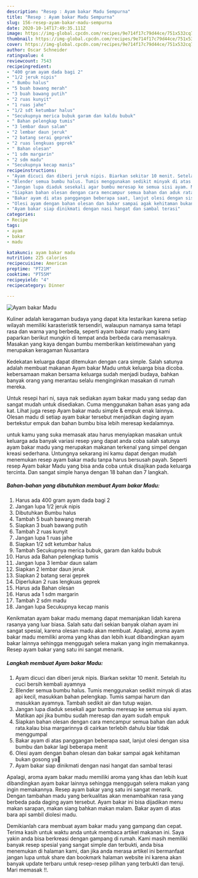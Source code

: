 ```yaml
---
description: "Resep : Ayam bakar Madu Sempurna"
title: "Resep : Ayam bakar Madu Sempurna"
slug: 156-resep-ayam-bakar-madu-sempurna
date: 2020-10-14T17:49:35.111Z
image: https://img-global.cpcdn.com/recipes/9e714f17c79d44ce/751x532cq70/ayam-bakar-madu-foto-resep-utama.jpg
thumbnail: https://img-global.cpcdn.com/recipes/9e714f17c79d44ce/751x532cq70/ayam-bakar-madu-foto-resep-utama.jpg
cover: https://img-global.cpcdn.com/recipes/9e714f17c79d44ce/751x532cq70/ayam-bakar-madu-foto-resep-utama.jpg
author: Oscar Schneider
ratingvalue: 4
reviewcount: 7543
recipeingredient:
- "400 gram ayam dada bagi 2"
- "1/2 jeruk nipis"
- " Bumbu halus"
- "5 buah bawang merah"
- "3 buah bawang putih"
- "2 ruas kunyit"
- "1 ruas jahe"
- "1/2 sdt ketumbar halus"
- "Secukupnya merica bubuk garam dan kaldu bubuk"
- " Bahan pelengkap tumis"
- "3 lembar daun salam"
- "2 lembar daun jeruk"
- "2 batang serai geprek"
- "2 ruas lengkuas geprek"
- " Bahan olesan"
- "1 sdm margarin"
- "2 sdm madu"
- "Secukupnya kecap manis"
recipeinstructions:
- "Ayam dicuci dan diberi jeruk nipis. Biarkan sekitar 10 menit. Setelah itu cuci bersih kembali ayamnya"
- "Blender semua bumbu halus. Tumis menggunakan sedikit minyak di atas api kecil, masukkan bahan pelengkap. Tumis sampai harum dan masukkan ayamnya. Tambah sedikit air dan tutup wajan."
- "Jangan lupa diaduk sesekali agar bumbu meresap ke semua sisi ayam. Matikan api jika bumbu sudah meresap dan ayam sudah empuk"
- "Siapkan bahan olesan dengan cara mencampur semua bahan dan aduk rata.kalau bisa margarinnya di cairkan terlebih dahulu biar tidak menggumpal"
- "Bakar ayam di atas panggangan beberapa saat, lanjut olesi dengan sisa bumbu dan bakar lagi beberapa menit"
- "Olesi ayam dengan bahan olesan dan bakar sampai agak kehitaman bukan gosong ya🤭"
- "Ayam bakar siap dinikmati dengan nasi hangat dan sambal terasi"
categories:
- Recipe
tags:
- ayam
- bakar
- madu

katakunci: ayam bakar madu 
nutrition: 225 calories
recipecuisine: American
preptime: "PT21M"
cooktime: "PT55M"
recipeyield: "4"
recipecategory: Dinner

---
```



![Ayam bakar Madu](https://img-global.cpcdn.com/recipes/9e714f17c79d44ce/751x532cq70/ayam-bakar-madu-foto-resep-utama.jpg)

Kuliner adalah keragaman budaya yang dapat kita lestarikan karena setiap wilayah memiliki karasteristik tersendiri, walaupun namanya sama tetapi rasa dan warna yang berbeda, seperti ayam bakar madu yang kami paparkan berikut mungkin di tempat anda berbeda cara memasaknya. Masakan yang kaya dengan bumbu memberikan keistimewahan yang merupakan keragaman Nusantara

Kedekatan keluarga dapat ditemukan dengan cara simple. Salah satunya adalah membuat makanan Ayam bakar Madu untuk keluarga bisa dicoba. kebersamaan makan bersama keluarga sudah menjadi budaya, bahkan banyak orang yang merantau selalu menginginkan masakan di rumah mereka.

Untuk resepi hari ni, saya nak sediakan ayam bakar madu yang sedap dan sangat mudah untuk disediakan. Cuma menggunakan bahan asas yang ada kat. Lihat juga resep Ayam bakar madu simple &amp; empuk enak lainnya. Olesan madu di setiap ayam bakar tersebut menjadikan daging ayam bertekstur empuk dan bahan bumbu bisa lebih meresap kedalamnya.

untuk kamu yang suka memasak atau harus menyiapkan masakan untuk keluarga ada banyak variasi resep yang dapat anda coba salah satunya ayam bakar madu yang merupakan makanan terkenal yang simpel dengan kreasi sederhana. Untungnya sekarang ini kamu dapat dengan mudah menemukan resep ayam bakar madu tanpa harus bersusah payah.
Seperti resep Ayam bakar Madu yang bisa anda coba untuk disajikan pada keluarga tercinta. Dan sangat simple hanya dengan 18 bahan dan 7 langkah.


<!--inarticleads1-->

##### Bahan-bahan yang dibutuhkan membuat Ayam bakar Madu:

1. Harus ada 400 gram ayam dada bagi 2
1. Jangan lupa 1/2 jeruk nipis
1. Dibutuhkan  Bumbu halus
1. Tambah 5 buah bawang merah
1. Siapkan 3 buah bawang putih
1. Tambah 2 ruas kunyit
1. Jangan lupa 1 ruas jahe
1. Siapkan 1/2 sdt ketumbar halus
1. Tambah Secukupnya merica bubuk, garam dan kaldu bubuk
1. Harus ada  Bahan pelengkap tumis
1. Jangan lupa 3 lembar daun salam
1. Siapkan 2 lembar daun jeruk
1. Siapkan 2 batang serai geprek
1. Diperlukan 2 ruas lengkuas geprek
1. Harus ada  Bahan olesan
1. Harus ada 1 sdm margarin
1. Tambah 2 sdm madu
1. Jangan lupa Secukupnya kecap manis


Kenikmatan ayam bakar madu memang dapat memanjakan lidah karena rasanya yang luar biasa. Salah satu dari sekian banyak olahan ayam ini sangat spesial, karena olesan madu akan membuat. Apalagi, aroma ayam bakar madu memiliki aroma yang khas dan lebih kuat dibandingkan ayam bakar lainnya sehingga menggugah selera makan yang ingin memakannya. Resep ayam bakar yang satu ini sangat menarik. 

<!--inarticleads2-->

##### Langkah membuat  Ayam bakar Madu:

1. Ayam dicuci dan diberi jeruk nipis. Biarkan sekitar 10 menit. Setelah itu cuci bersih kembali ayamnya
1. Blender semua bumbu halus. Tumis menggunakan sedikit minyak di atas api kecil, masukkan bahan pelengkap. Tumis sampai harum dan masukkan ayamnya. Tambah sedikit air dan tutup wajan.
1. Jangan lupa diaduk sesekali agar bumbu meresap ke semua sisi ayam. Matikan api jika bumbu sudah meresap dan ayam sudah empuk
1. Siapkan bahan olesan dengan cara mencampur semua bahan dan aduk rata.kalau bisa margarinnya di cairkan terlebih dahulu biar tidak menggumpal
1. Bakar ayam di atas panggangan beberapa saat, lanjut olesi dengan sisa bumbu dan bakar lagi beberapa menit
1. Olesi ayam dengan bahan olesan dan bakar sampai agak kehitaman bukan gosong ya🤭
1. Ayam bakar siap dinikmati dengan nasi hangat dan sambal terasi


Apalagi, aroma ayam bakar madu memiliki aroma yang khas dan lebih kuat dibandingkan ayam bakar lainnya sehingga menggugah selera makan yang ingin memakannya. Resep ayam bakar yang satu ini sangat menarik. Dengan tambahan madu yang berkualitas akan menambahkan rasa yang berbeda pada daging ayam tersebut. Ayam bakar ini bisa dijadikan menu makan sarapan, makan siang bahkan makan malam. Bakar ayam di atas bara api sambil diolesi madu. 

Demikianlah cara membuat ayam bakar madu yang gampang dan cepat. Terima kasih untuk waktu anda untuk membaca artikel makanan ini. Saya yakin anda bisa berkreasi dengan gampang di rumah. Kami masih memiliki banyak resep spesial yang sangat simple dan terbukti, anda bisa menemukan di halaman kami, dan jika anda merasa artikel ini bermanfaat jangan lupa untuk share dan bookmark halaman website ini karena akan banyak update terbaru untuk resep-resep pilihan yang terbukti dan teruji. Mari memasak !!. 
